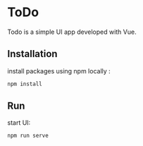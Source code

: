 # ToDo

Todo is a simple UI app developed with Vue.

## Installation

install packages using npm locally :

```bash
npm install
```

## Run
start UI:

```bash
npm run serve
```